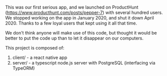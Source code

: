 This was our first serious app, and we launched on ProductHunt (https://www.producthunt.com/posts/pepper-7) with several hundred users. We stopped working on the app in January 2020, and shut it down April 2020. Thanks to a few loyal users that kept using it all that time.

We don't think anyone will make use of this code, but thought it would be better to put the code up than to let it disappear on our computers.

This project is composed of:
1. client/ - a react native app
2. server/ - a typescript node.js server with PostgreSQL (interfacing via TypeORM)

